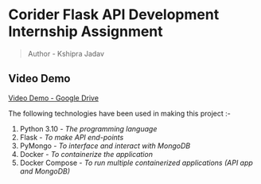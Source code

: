 # Corider Flask API Development Internship Assignment

> Author - Kshipra Jadav


## Video Demo
[Video Demo - Google Drive](https://drive.google.com/file/d/13-Ttmdu3pA5KP-X7rb861tqJyq_YzEMP/view?usp=sharing)


The following technologies have been used in making this project :- 
1. Python 3.10 - *The programming language*
2. Flask - *To make API end-points*
3. PyMongo - *To interface and interact with MongoDB*
4. Docker - *To containerize the application*
5. Docker Compose - *To run multiple containerized applications (API app and MongoDB)*

